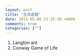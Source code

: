 ```yaml
---
layout: post
title: "生命遊戲"
date: 2015-05-06 23:25:38 +0800
comments: true
categories: [""]
---
```



<!-- more -->


1. Langton ant
2. Conway Game of Life
